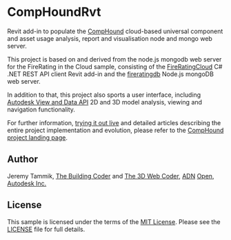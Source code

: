 # CompHoundRvt

Revit add-in to populate the
[CompHound](https://github.com/CompHound/CompHoundWeb) cloud-based
universal component and asset usage analysis, report and visualisation node and mongo web server.

This project is based on and derived from the node.js mongodb web server for the FireRating in the Cloud sample, consisting of the
[FireRatingCloud](https://github.com/jeremytammik/FireRatingCloud) C# .NET REST API client Revit add-in and the
[fireratingdb](https://github.com/jeremytammik/firerating) Node.js mongoDB web server.

In addition to that, this project also sports a user interface, including
[Autodesk View and Data API](https://developer.autodesk.com) 2D and 3D model analysis, viewing and navigation functionality.

For further information,
[trying it out live](https://github.com/CompHound/CompHound.github.io#try-it-out-live) and
detailed articles describing the entire project implementation and evolution, please refer to
the [CompHound project landing page](https://github.com/CompHound/CompHound.github.io).


## Author

Jeremy Tammik,
[The Building Coder](http://thebuildingcoder.typepad.com) and
[The 3D Web Coder](http://the3dwebcoder.typepad.com),
[ADN](http://www.autodesk.com/adn)
[Open](http://www.autodesk.com/adnopen),
[Autodesk Inc.](http://www.autodesk.com)


## License

This sample is licensed under the terms of the [MIT License](http://opensource.org/licenses/MIT).
Please see the [LICENSE](LICENSE) file for full details.

